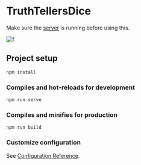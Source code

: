 # TruthTellersDice

Make sure the [server](https://github.com/ruurdbijlsma/truthtellersdiceserver) is running before using this.

![f](https://github.com/ruurdbijlsma/truthtellersdiceserver/blob/master/.gh/screenshot.png?raw=true)

## Project setup
```
npm install
```

### Compiles and hot-reloads for development
```
npm run serve
```

### Compiles and minifies for production
```
npm run build
```

### Customize configuration
See [Configuration Reference](https://cli.vuejs.org/config/).
